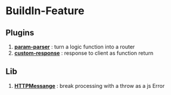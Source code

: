 # BuildIn-Feature

## Plugins

1. **[param-parser](./param-parser.plugins.md)** : turn a logic function into a router
2. **[custom-response](./custom-response.plugins.md)** : response to client as function return

## Lib
1. **[HTTPMessange](./HTTPMessage.lib.md)** :  break processing with a throw as a js Error